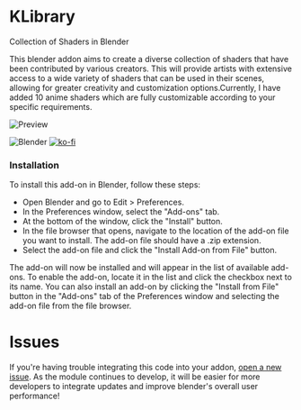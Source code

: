 # KLibrary

Collection of Shaders in Blender

This blender addon aims to create a diverse collection of shaders that have been contributed by various creators. This will provide artists with extensive access to a wide variety of shaders that can be used in their scenes, allowing for greater creativity and customization options.Currently, I have added 10 anime shaders which are fully customizable according to your specific requirements.

![Preview](https://github.com/kents00/KLibrary/assets/69900896/808d6e33-fdce-4ca7-939a-71b2ed0c4b95)

![Blender](https://img.shields.io/badge/blender|3.6-EA7600.svg?style=for-the-badge&logo=blender&logoColor=white)
[![ko-fi](https://ko-fi.com/img/githubbutton_sm.svg)](https://ko-fi.com/Q5Q8BW198)

### Installation

To install this add-on in Blender, follow these steps:

- Open Blender and go to Edit > Preferences.
- In the Preferences window, select the "Add-ons" tab.
- At the bottom of the window, click the "Install" button.
- In the file browser that opens, navigate to the location of the add-on file you want to install. The add-on file should have a .zip extension.
- Select the add-on file and click the "Install Add-on from File" button.

The add-on will now be installed and will appear in the list of available add-ons. To enable the add-on, locate it in the list and click the checkbox next to its name. You can also install an add-on by clicking the "Install from File" button in the "Add-ons" tab of the Preferences window and selecting the add-on file from the file browser.

# Issues

If you're having trouble integrating this code into your addon, [open a new issue](https://github.com/kents00/KLibrary/issues). As the module continues to develop, it will be easier for more developers to integrate updates and improve blender's overall user performance!
